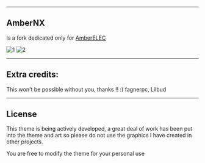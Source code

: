 --------------------------------------------------------------------
## AmberNX

Is a fork dedicated only for [AmberELEC](https://AmberELEC.org)

![1](https://user-images.githubusercontent.com/77732736/162329767-8944b700-1135-49e4-a512-170feba7a79a.png)
![2](https://user-images.githubusercontent.com/77732736/162329777-3a6f3b2b-3059-4bbf-8ecc-94adf9fd8d6b.jpg)


--------------------------------------------------------------------

##  Extra credits: 

This won't be possible without you, thanks !! :)
fagnerpc, Lilbud

--------------------------------------------------------------------
## License
This theme is being actively developed, a great deal of work has been put into the theme and art so please do not use the graphics I have created in other projects.

You are free to modify the theme for your personal use
